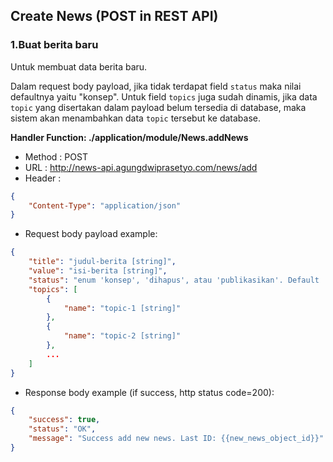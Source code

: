 ## Create News (POST in REST API)

### 1.Buat berita baru

Untuk membuat data berita baru.

Dalam request body payload, jika tidak terdapat field ```status``` maka nilai defaultnya yaitu "konsep".
Untuk field ```topics``` juga sudah dinamis, jika data ```topic``` yang disertakan dalam payload belum tersedia di database, maka sistem akan menambahkan data ```topic``` tersebut ke database.

**Handler Function: ./application/module/News.addNews** 

* Method : POST
* URL : http://news-api.agungdwiprasetyo.com/news/add
* Header : 
```json
{
	"Content-Type": "application/json"
}
```
* Request body payload example:
```json
{
	"title": "judul-berita [string]",
	"value": "isi-berita [string]",
	"status": "enum 'konsep', 'dihapus', atau 'publikasikan'. Default 'konsep' [string]",
	"topics": [
		{
			"name": "topic-1 [string]"
		},
		{
			"name": "topic-2 [string]"
		},
		...
	]
}
```
* Response body example (if success, http status code=200):
```json
{
    "success": true,
    "status": "OK",
    "message": "Success add new news. Last ID: {{new_news_object_id}}"
}
```
